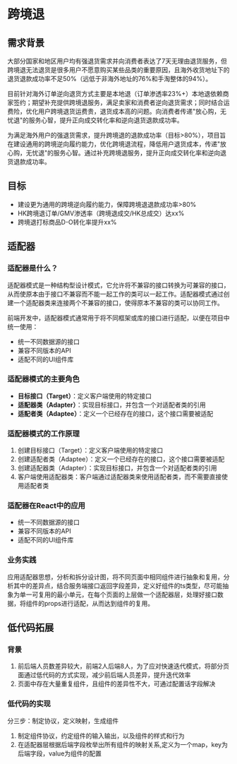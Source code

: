 # 跨境退

## 需求背景

大部分国家和地区用户均有强退货需求并向消费者表达了7天无理由退货服务，但跨境退无法退货是很多用户不愿意购买某些品类的重要原因，且海外收货地址下的退货退款成功率不足50%（远低于非海外地址的76%和手淘整体的94%）。

目前针对海外订单逆向退货方式主要是本地退（订单渗透率23%+）本地退依赖商家签约；期望补充提供跨境退服务，满足卖家和消费者逆向退货需求；同时结合运费险，优化用户跨境退货运费贵，退货成本高的问题。向消费者传递"放心购，无忧退"的服务心智，提升正向成交转化率和逆向退货退款成功率。

为满足海外用户的强退货需求，提升跨境退的退款成功率（目标>80%），项目旨在建设通用的跨境逆向履约能力，优化跨境退流程，降低用户退货成本，传递"放心购，无忧退"的服务心智。通过补充跨境退服务，提升正向成交转化率和逆向退货退款成功率。

## 目标

- 建设更为通用的跨境逆向履约能力，保障跨境退退款成功率>80%
- HK跨境退订单/GMV渗透率（跨境退成交/HK总成交）达xx%
- 跨境退打标商品D-O转化率提升xx%

## 适配器

### 适配器是什么？

适配器模式是一种结构型设计模式，它允许将不兼容的接口转换为可兼容的接口，从而使原本由于接口不兼容而不能一起工作的类可以一起工作。适配器模式通过创建一个适配器类来连接两个不兼容的接口，使得原本不兼容的类可以协同工作。

前端开发中，适配器模式通常用于将不同框架或库的接口进行适配，以便在项目中统一使用：

- 统一不同数据源的接口
- 兼容不同版本的API
- 适配不同的UI组件库

### 适配器模式的主要角色

- **目标接口（Target）**：定义客户端使用的特定接口
- **适配器类（Adapter）**：实现目标接口，并包含一个对适配者类的引用
- **适配者类（Adaptee）**：定义一个已经存在的接口，这个接口需要被适配

### 适配器模式的工作原理

1. 创建目标接口（Target）：定义客户端使用的特定接口
2. 创建适配者类（Adaptee）：定义一个已经存在的接口，这个接口需要被适配
3. 创建适配器类（Adapter）：实现目标接口，并包含一个对适配者类的引用
4. 客户端使用适配器类：客户端通过适配器类来使用适配者类，而不需要直接使用适配者类

### 适配器在React中的应用

- 统一不同数据源的接口
- 兼容不同版本的API  
- 适配不同的UI组件库

### 业务实践

应用适配器思想，分析和拆分设计图，将不同页面中相同组件进行抽象和复用，分析其中的差异点，结合服务端接口返回字段差异，定义好组件的ts类型，尽可能抽象为单一可复用的最小单元，在每个页面的上层做一个适配器层，处理好接口数据，将组件的props进行适配，从而达到组件的复用。

## 低代码拓展

### 背景

1. 前后端人员数差异较大，前端2人后端8人，为了应对快速迭代模式，将部分页面通过低代码的方式实现，减少前后端人员差异，提升迭代效率
2. 页面中存在大量重复组件，且组件的差异性不大，可通过配置话字段解决

### 低代码的实现

分三步：制定协议，定义映射，生成组件

1. 制定组件协议，约定组件的输入输出，以及组件的样式和行为
2. 在适配器层根据后端字段枚举出所有组件的映射关系,定义为一个map，key为后端字段，value为组件的配置
